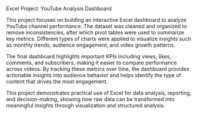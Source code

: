 Excel Project: YouTube Analysis Dashboard

This project focuses on building an interactive Excel dashboard to analyze YouTube channel performance. The dataset was cleaned and organized to remove inconsistencies, after which pivot tables were used to summarize key metrics. Different types of charts were applied to visualize insights such as monthly trends, audience engagement, and video growth patterns.

The final dashboard highlights important KPIs including views, likes, comments, and subscribers, making it easier to compare performance across videos. By tracking these metrics over time, the dashboard provides actionable insights into audience behavior and helps identify the type of content that drives the most engagement.

This project demonstrates practical use of Excel for data analysis, reporting, and decision-making, showing how raw data can be transformed into meaningful insights through visualization and structured analysis.

